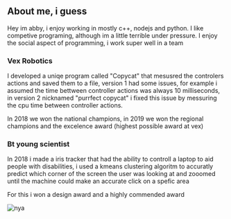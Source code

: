 <!--
**61x6ex6fx6ex79x6dx6fx75x73/61x6ex6fx6ex79x6dx6fx75x73** is a ✨ _special_ ✨ repository because its `README.md` (this file) appears on your GitHub profile.

Here are some ideas to get you started:

- 🔭 I’m currently working on ...
- 🌱 I’m currently learning ...
- 👯 I’m looking to collaborate on ...
- 🤔 I’m looking for help with ...
- 💬 Ask me about ...
- 📫 How to reach me: ...
- 😄 Pronouns: ...
- ⚡ Fun fact: ...
-->
## About me, i guess

Hey im abby, i enjoy working in mostly c++, nodejs and python. I like competive programing, although im a little terrible under pressure. I enjoy the social aspect of programming, i work super well in a team

### Vex Robotics

I developed a uniqe program called "Copycat" that mesusred the controlers actions and saved them to a file, version 1 had some issues, for example i assumed the time bettween controller actions was always 10 milliseconds, in version 2 nicknamed "purrfect copycat" i fixed this issue by messuring the cpu time between controller actions.

In 2018 we won the national champions, in 2019 we won the regional champions and the excelence award (highest possible award at vex)

### Bt young scientist

In 2018 i made a iris tracker that had the ability to controll a laptop to aid people with disabilities, i used a kmeans clustering algoritm to accuratly predict which corner of the screen the user was looking at and zooomed until  the machine could make an accurate click on a spefic area

For this i won a design award and a highly commended award

![nya](https://cdn.discordapp.com/emojis/792370912351223818.png?v=1)
